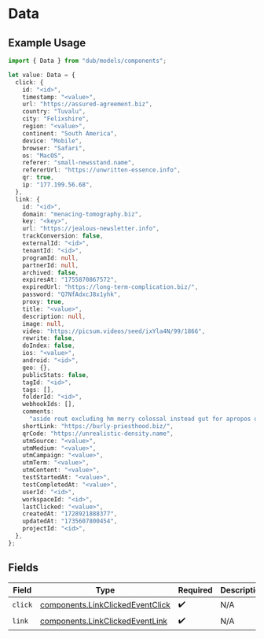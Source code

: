 # Data

## Example Usage

```typescript
import { Data } from "dub/models/components";

let value: Data = {
  click: {
    id: "<id>",
    timestamp: "<value>",
    url: "https://assured-agreement.biz",
    country: "Tuvalu",
    city: "Felixshire",
    region: "<value>",
    continent: "South America",
    device: "Mobile",
    browser: "Safari",
    os: "MacOS",
    referer: "small-newsstand.name",
    refererUrl: "https://unwritten-essence.info",
    qr: true,
    ip: "177.199.56.68",
  },
  link: {
    id: "<id>",
    domain: "menacing-tomography.biz",
    key: "<key>",
    url: "https://jealous-newsletter.info",
    trackConversion: false,
    externalId: "<id>",
    tenantId: "<id>",
    programId: null,
    partnerId: null,
    archived: false,
    expiresAt: "1755870867572",
    expiredUrl: "https://long-term-complication.biz/",
    password: "Q7NfAdxcJ8x1yhk",
    proxy: true,
    title: "<value>",
    description: null,
    image: null,
    video: "https://picsum.videos/seed/ixYla4N/99/1866",
    rewrite: false,
    doIndex: false,
    ios: "<value>",
    android: "<id>",
    geo: {},
    publicStats: false,
    tagId: "<id>",
    tags: [],
    folderId: "<id>",
    webhookIds: [],
    comments:
      "aside rout excluding hm merry colossal instead gut for apropos opera machine whether glittering gracious provided",
    shortLink: "https://burly-priesthood.biz/",
    qrCode: "https://unrealistic-density.name",
    utmSource: "<value>",
    utmMedium: "<value>",
    utmCampaign: "<value>",
    utmTerm: "<value>",
    utmContent: "<value>",
    testStartedAt: "<value>",
    testCompletedAt: "<value>",
    userId: "<id>",
    workspaceId: "<id>",
    lastClicked: "<value>",
    createdAt: "1728921888377",
    updatedAt: "1735607800454",
    projectId: "<id>",
  },
};
```

## Fields

| Field                                                                                | Type                                                                                 | Required                                                                             | Description                                                                          |
| ------------------------------------------------------------------------------------ | ------------------------------------------------------------------------------------ | ------------------------------------------------------------------------------------ | ------------------------------------------------------------------------------------ |
| `click`                                                                              | [components.LinkClickedEventClick](../../models/components/linkclickedeventclick.md) | :heavy_check_mark:                                                                   | N/A                                                                                  |
| `link`                                                                               | [components.LinkClickedEventLink](../../models/components/linkclickedeventlink.md)   | :heavy_check_mark:                                                                   | N/A                                                                                  |